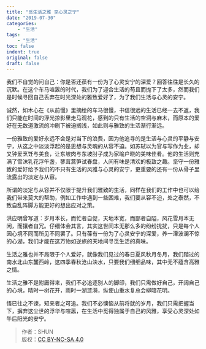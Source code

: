 ```yaml
---
title: "觅生活之雅 享心灵之宁"
date: "2019-07-30"
categories:
    - "生活"
tags:
    - "生活"
toc: false
indent: true
original: false
draft: false
---
```


我们不自觉的问自己：你是否还葆有一份为了心灵安宁的深爱？回答往往是长久的沉默。在这个车马喧嚣的时代，我们为了迎合生活的苟且而抛下了太多，然而我们是时候寻回自己丢弃在时光深处的雅致爱好了，为了我们生活与心灵的安宁。

诚然，如木心在《从前慢》里摘绘的车马很慢，书信很远的生活已经一去不返，我们只能在时间的浮光掠影里走马观花，感到的只有生活的空洞与麻木，而原本的爱好在无数道激流的冲刷下被迫搁浅，如此则与雅致的生活渐行渐远。

一份雅致的爱好永远不会是对当下的浪费，因为他追寻的是生活与心灵的平静与安宁，从这之中淡淡浮起的是思想与灵魂的从容不迫。如苏轼以为官与写作为业，却又钟爱烹饪与美食，让东坡肉与东坡肘子成为家喻户晓的美味佳肴。他的生活则充满了雪沫乳花浮午盏，蓼茸蒿笋试春盘，人间有味是清欢的极致之趣。坚守一份雅致的爱好给予我们的不只有生活的风雅与心灵的安宁，更重要的还有一份从骨子里流露出的淡定与从容。
   
所谓的淡定与从容并不仅限于提升我们雅致的生活，同样在我们的工作中也可以给我们带来莫大的帮助，例如工作中遇到一些困难，我们要从容不迫，处之泰然，不致自乱阵脚方能更好的想出应对之策。
   
洪应明曾写道：岁月本长，而忙者自促，天地本宽，而鄙者自隘，风花雪月本无闲，而攘者自冗。仔细体会其言，其实这世间本无那么多的纷纷扰扰，只是每个人因心境不同而所见不同罢了。只有葆有一份为了心灵安宁的深爱，养一潭波澜不惊的心湖，我们才能在这万物如逆旅的天地间寻觅生活的真味。
   
生活之雅也并不局限于个人爱好，就像我们见过的春日夏风秋月冬月，我们踏过的南水北山东麓西岭，这四季春秋沧山泱水，只要我们细细品味，其中无不蕴含高雅之情。
   
生活之雅不是附庸得来，我们不必追逐别人的脚印，我们只需做好自己，开阔自己的心境，晴时一树花开，雨时一湖涟漪，纵使山重水复总会柳暗花明。
   
悟已往之不谏，知来者之可追。我们不必懊恼从前将就的岁月，我们只需把握当下，摒弃这尘世的浮华与喧嚣，在生活中觅得独属于自己的风雅，享受心灵深处如午后阳光的安宁。

> 作者：SHUN  
> 版权：[CC BY-NC-SA 4.0](https://creativecommons.org/licenses/by-nc-sa/4.0/deed.zh)  